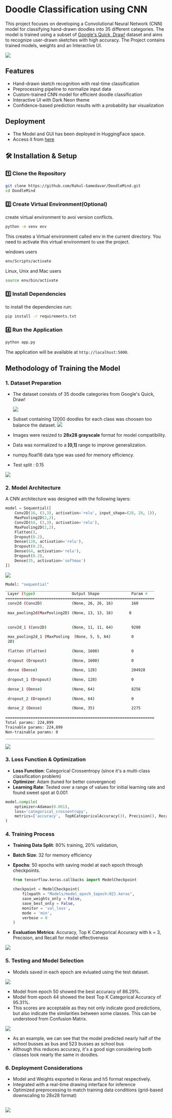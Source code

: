 # Doodle Classification using CNN

This project focuses on developing a Convolutional Neural Network (CNN) model for classifying hand-drawn doodles into 35 different categories. The model is trained using a subset of [Google's Quick, Draw!](https://quickdraw.withgoogle.com/data) dataset and aims to recognize user-drawn sketches with high accuracy. The Project contains trained models, weights and an Interactive UI.

![](Images/smiley.png)

## Features
- Hand-drawn sketch recognition with real-time classification
- Preprocessing pipeline to normalize input data
- Custom-trained CNN model for efficient doodle classification
- Interactive UI with Dark Neon theme
- Confidence-based prediction results with a probability bar visualization

## Deployment
- The Model and GUI has been deployed in HuggingFace space.
- Access it from [here](https://huggingface.co/spaces/Rahul-Samedavar/DoodleClassifier)

## 🛠 Installation & Setup

### 1️⃣ **Clone the Repository**
```bash
git clone https://github.com/Rahul-Samedavar/DoodleMind.git
cd DoodleMind
```

### 2️⃣ **Create Virtual Environment(Optional)**
create virtual environment to avoi version conflicts.
```bash
python -m venv env
```
This creates a Virtual environment called env in the current directory. You need to activate this virtual environment to use the project.

windows users
```bash
env/Scripts/activate
```
Linux, Unix and Mac users
```bash
source env/bin/activate
```

### 3️⃣ **Install Dependencies**

to install the dependencies run:
```bash
pip install -r requirements.txt
```

### 4️⃣ **Run the Application**
```bash
python app.py
```
The application will be available at `http://localhost:5000`.


## Methodology of Training the Model
### **1. Dataset Preparation**
- The dataset consists of 35 doodle categories from Google's Quick, Draw!

  ![](Images/Original-Data-Distribution.png)
- Subset containing 12000 doodles for each class was choosen too balance the dataset.
  ![](Images/Balanced-Data-Distribution.png)
- Images were resized to **28x28 grayscale** format for model compatibility.
- Data was normalized to a **[0,1]** range to improve generalization.
- numpy.float16 data type was used for memory efficiency.
- Test split : 0.15

![](Images/Sample-Data.png)

### **2. Model Architecture**
A CNN architecture was designed with the following layers:
```python
model = Sequential([
    Conv2D(16, (3,3), activation='relu', input_shape=(28, 28, 1)),
    MaxPooling2D(2,2),
    Conv2D(64, (3,3), activation='relu'),
    MaxPooling2D(2,2),
    Flatten(),
    Dropout(0.2),
    Dense(128, activation='relu'),
    Dropout(0.2),
    Dense(64, activation='relu'),
    Dropout(0.2),
    Dense(35, activation='softmax') 
])
```
![](Images/model-visual.png)
```bash
Model: "sequential"
_________________________________________________________________
 Layer (type)                Output Shape              Param #   
=================================================================
 conv2d (Conv2D)             (None, 26, 26, 16)        160       
                                                                 
 max_pooling2d(MaxPooling2D) (None, 13, 13, 16)       0         
                                                                
                                                                 
 conv2d_1 (Conv2D)           (None, 11, 11, 64)        9280      
                                                                 
 max_pooling2d_1 (MaxPooling  (None, 5, 5, 64)         0         
 2D)                                                             
                                                                 
 flatten (Flatten)           (None, 1600)              0         
                                                                 
 dropout (Dropout)           (None, 1600)              0         
                                                                 
 dense (Dense)               (None, 128)               204928    
                                                                 
 dropout_1 (Dropout)         (None, 128)               0         
                                                                 
 dense_1 (Dense)             (None, 64)                8256      
                                                                 
 dropout_2 (Dropout)         (None, 64)                0         
                                                                 
 dense_2 (Dense)             (None, 35)                2275      
                                                                 
=================================================================
Total params: 224,899
Trainable params: 224,899
Non-trainable params: 0
_________________________________________________________________
```

![](Images/model.png)

### **3. Loss Function & Optimization**
- **Loss Function**: Categorical Crossentropy (since it's a multi-class classification problem)
- **Optimizer**: Adam (tuned for better convergence)
- **Learning Rate**: Tested over a range of values for initial learning rate and found sweet spot at 0.001
```python
model.compile(
    optimizer=Adamax(0.001),
    loss='categorical_crossentropy',
    metrics=['accuracy',  TopKCategoricalAccuracy(3), Precision(), Recall()]
)
```

### **4. Training Process**
- **Training Data Split**: 80% training, 20% validation, 
- **Batch Size**: 32 for memory efficiency
- **Epochs**: 50 epochs with saving model at each epoch through checkpoints.

    ```python
    from tensorflow.keras.callbacks import ModelCheckpoint

    checkpoint = ModelCheckpoint(
        filepath = "Models/model_epoch_{epoch:02}.keras",
        save_weights_only = False,
        save_best_only = False,
        monitor = 'val_loss',
        mode = 'min',
        verbose = 0
    )
    ```
- **Evaluation Metrics**: Accuracy, Top K Categorical Accuracy with k = 3, Precision, and Recall for model effectiveness

![](Images/Training-Metrics.png)

### **5. Testing and Model Selection**
- Models saved in each epoch are evluated using the test dataset.

![](Images/Testing-Metrics.png)

- Model from epoch 50 showed the best accuracy of 86.29%.
- Model from epoch 44 showed the best Top K Categorical Accuracy of 95.31%.
- This scores are acceptable as they not only indicate good predictions, but also indicate the similarities between some classes. This can be understood from Confusion Matrix.

![](Images/confusion_matrix.png)

- As an example, we can see that the model predicted nearly half of the school busses as bus and 523 busses as school bus
- Although this reduces accuracy, it's a good sign considering both classes look nearly the same in doodles.

### **6. Deployment Considerations**
- Model and Weights exported in Keras and h5 format respectively.
- Integrated with a real-time drawing interface for inference
- Optimized preprocessing to match training data conditions (grid-based downscaling to 28x28 format)

![](Images/ant.png)
---

